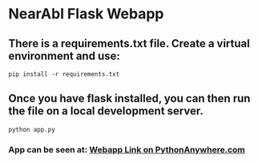# NearAbl Flask Webapp


## There is a requirements.txt file. Create a virtual environment and use:
`pip install -r requirements.txt`

## Once you have flask installed, you can then run the file on a local development server.
`python app.py`

### App can be seen at: [Webapp Link on PythonAnywhere.com](http://marcushcrawford.pythonanywhere.com/)
